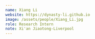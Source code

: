 ```yaml
---
name: Xiang Li
website: https://dynasty-li.github.io
image: /assets/people/Xiang_Li.jpg
role: Research Intern
note: Xi'an Jiaotong-Liverpool
---
```

